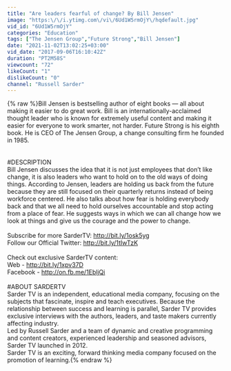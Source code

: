 ```yaml
---
title: "Are leaders fearful of change? By Bill Jensen"
image: "https:\/\/i.ytimg.com\/vi\/6Ud1W5rmOjY\/hqdefault.jpg"
vid_id: "6Ud1W5rmOjY"
categories: "Education"
tags: ["The Jensen Group","Future Strong","Bill Jensen"]
date: "2021-11-02T13:02:25+03:00"
vid_date: "2017-09-06T16:10:42Z"
duration: "PT2M58S"
viewcount: "72"
likeCount: "1"
dislikeCount: "0"
channel: "Russell Sarder"
---
```

{% raw %}Bill Jensen is bestselling author of eight books — all about making it easier to do great work. Bill is an internationally-acclaimed thought leader who is known for extremely useful content and making it easier for everyone to work smarter, not harder. Future Strong is his eighth book. He is CEO of The Jensen Group, a change consulting firm he founded in 1985.<br /><br /><br />#DESCRIPTION<br />Bill Jensen discusses the idea that it is not just employees that don’t like change, it is also leaders who want to hold on to the old ways of doing things. According to Jensen, leaders are holding us back from the future because they are still focused on their quarterly returns instead of being workforce centered. He also talks about how fear is holding everybody back and that we all need to hold ourselves accountable and stop acting from a place of fear. He suggests ways in which we can all change how we look at things and give us the courage and the power to change.<br /><br />Subscribe for more SarderTV: <a rel="nofollow" target="blank" href="http://bit.ly/1osk5yg">http://bit.ly/1osk5yg</a><br />Follow our Official Twitter: <a rel="nofollow" target="blank" href="http://bit.ly/1tIwTzK">http://bit.ly/1tIwTzK</a><br /><br />Check out exclusive SarderTV content:<br />Web - <a rel="nofollow" target="blank" href="http://bit.ly/1xpv37D">http://bit.ly/1xpv37D</a><br />Facebook - <a rel="nofollow" target="blank" href="http://on.fb.me/1EbljQi">http://on.fb.me/1EbljQi</a><br /><br />#ABOUT SARDERTV<br />Sarder TV is an independent, educational media company, focusing on the subjects that fascinate, inspire and teach executives. Because the relationship between success and learning is parallel, Sarder TV provides exclusive interviews with the authors, leaders, and taste makers currently affecting industry.<br />Led by Russell Sarder and a team of dynamic and creative programming and content creators, experienced leadership and seasoned advisors, Sarder TV launched in 2012.<br />Sarder TV is an exciting, forward thinking media company focused on the promotion of learning.{% endraw %}
